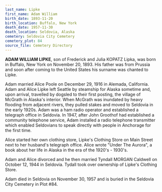 ```yaml
---
last_name: Lipke
first_name: Adam William
birth_date: 1893-11-20
birth_location: Buffalo, New York
death_date: 1957-11-30
death_location: Seldovia, Alaska
cemetery: Seldovia City Cemetery
cemetery_plot: 84
source_file: Cemetery Directory
---
```

**ADAM WILLIAM LIPKE**, son of Frederick and Julia KOPATZ Lipka, was born in Buffalo, New York on November 20, 1893. His father was from Prussia and soon after coming to the United States his surname was chanted to Lipke. 

Adam married Alice Poole on December 29, 1916 in Alemada, California. Adam and Alice Lipke left Seattle by steamship for Alaska sometime and, upon arrival,  travelled by dogsled to their first posting, the village of McGrath in Alaska's interior. When McGrath was inundated by heavy flooding from adjacent rivers, they pulled stakes and moved to Seldovia in the early 1920s. Adam was a ham radio operator and established a telegraph office in Seldovia.  In 1947, after John Groothof had established a community telephone service, Adam installed a radio telephone transmitter which enabled Seldovians to speak directly with people in Anchorage for the first time. 

Alice started her own clothing store, Lipke's Clothing Store on Main Street next to her husband's telegraph office.  Alice wrote "Under The Aurora", a book about her life in Alaska in the era of the 1920's - 1930's.

Adam and Alice divorced and he then married Tyndall MORGAN Caldwell on October 12, 1944 in Seldovia. Tydall took over ownership of Lipke's Clothing Store. 

Adam died in Seldovia on November 30, 1957 and is buried in the Seldovia City Cemetery in Plot #84.  
